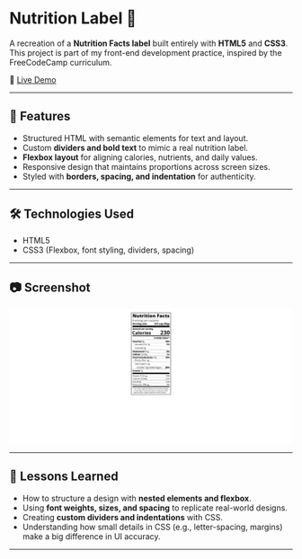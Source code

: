 # Nutrition Label 🥗  

A recreation of a **Nutrition Facts label** built entirely with **HTML5** and **CSS3**. This project is part of my front-end development practice, inspired by the FreeCodeCamp curriculum.  

🔗 [Live Demo](https://josephvyse.github.io/frontend-exercises/07-nutrition-label/)  

---

## 📌 Features
- Structured HTML with semantic elements for text and layout.  
- Custom **dividers and bold text** to mimic a real nutrition label.  
- **Flexbox layout** for aligning calories, nutrients, and daily values.  
- Responsive design that maintains proportions across screen sizes.  
- Styled with **borders, spacing, and indentation** for authenticity.  

---

## 🛠 Technologies Used
- HTML5  
- CSS3 (Flexbox, font styling, dividers, spacing)  

---

## 📷 Screenshot
![Nutrition Label Screenshot](screenshot.png)  

---

## 🎯 Lessons Learned
- How to structure a design with **nested elements and flexbox**.  
- Using **font weights, sizes, and spacing** to replicate real-world designs.  
- Creating **custom dividers and indentations** with CSS.  
- Understanding how small details in CSS (e.g., letter-spacing, margins) make a big difference in UI accuracy.  

---

